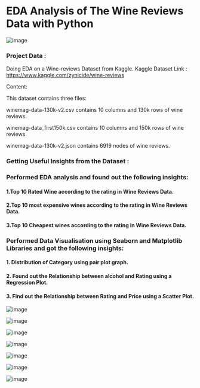 # EDA Analysis of The Wine Reviews Data with Python

![image](https://github.com/gautam2000/Wine-Reviews-Data-EDA-Project/assets/32203981/5cf116b4-b4b1-4956-9bd6-312b9fac32a5)



### Project Data :
Doing EDA on a Wine-reviews Dataset from Kaggle.
Kaggle Dataset Link : https://www.kaggle.com/zynicide/wine-reviews

Content:

This dataset contains three files:

winemag-data-130k-v2.csv contains 10 columns and 130k rows of wine reviews.

winemag-data_first150k.csv contains 10 columns and 150k rows of wine reviews.

winemag-data-130k-v2.json contains 6919 nodes of wine reviews.

### Getting Useful Insights from the Dataset :
### Performed EDA analysis and found out the following insights:

#### 1.Top 10 Rated Wine according to the rating in Wine Reviews Data.
#### 2.Top 10 most expensive wines according to the rating in Wine Reviews Data.
#### 3.Top 10 Cheapest wines according to the rating in Wine Reviews Data.

### Performed Data Visualisation using Seaborn and Matplotlib Libraries  and got the following insights:

#### 1. Distribution of Category using pair plot graph.
#### 2. Found out the Relationship between alcohol and Rating using a  Regression Plot.
#### 3. Find out the Relationship between Rating and Price using a Scatter Plot.







![image](https://github.com/gautam2000/Wine-Reviews-Data-EDA-Project/assets/32203981/9e7d4ba1-3989-4553-9c5f-f4235eaebe02)

![image](https://github.com/gautam2000/Wine-Reviews-Data-EDA-Project/assets/32203981/3233f218-d8c8-4e27-b236-4fdfbce2f7b8)

![image](https://github.com/gautam2000/Wine-Reviews-Data-EDA-Project/assets/32203981/f553c080-5264-411a-ab17-cbde2c9f0281)

![image](https://github.com/gautam2000/Wine-Reviews-Data-EDA-Project/assets/32203981/05944614-d5ce-491e-a248-c8c4562510a2)

![image](https://github.com/gautam2000/Wine-Reviews-Data-EDA-Project/assets/32203981/e2569932-9cba-4e82-b653-e74f526a5a31)

![image](https://github.com/gautam2000/Wine-Reviews-Data-EDA-Project/assets/32203981/584eb5b8-d0a1-4660-a1b2-5f3e1288cebe)

![image](https://github.com/gautam2000/Wine-Reviews-Data-EDA-Project/assets/32203981/c336961c-677b-40de-a570-90bbfecd90b6)


